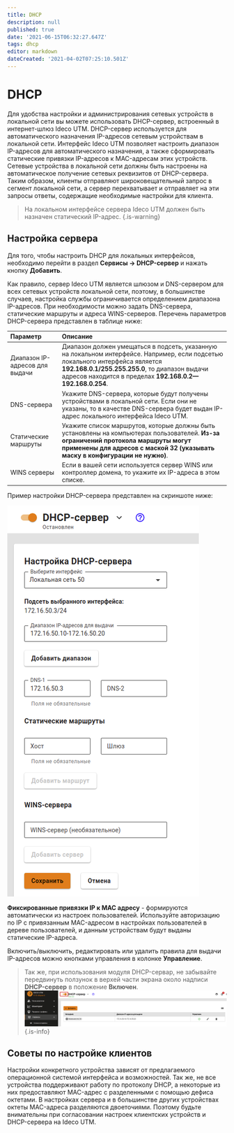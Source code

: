 ```yaml
---
title: DHCP
description: null
published: true
date: '2021-06-15T06:32:27.647Z'
tags: dhcp
editor: markdown
dateCreated: '2021-04-02T07:25:10.501Z'
---
```


# DHCP

Для удобства настройки и администрирования сетевых устройств в локальной сети вы можете использовать DHCP-сервер, встроенный в интернет-шлюз Ideco UTM. DHCP-сервер используется для автоматического назначения IP-адресов сетевым устройствам в локальной сети. Интерфейс Ideco UTM позволяет настроить диапазон IP-адресов для автоматического назначения, а также сформировать статические привязки IP-адресов к MAC-адресам этих устройств. Сетевые устройства в локальной сети должны быть настроены на автоматическое получение сетевых реквизитов от DHCP-сервера. Таким образом, клиенты отправляют широковещательный запрос в сегмент локальной сети, а сервер перехватывает и отправляет на эти запросы ответы, содержащие необходимые настройки для клиента.

> На локальном интерфейсе сервера Ideco UTM должен быть назначен статический IP-адрес. {.is-warning}

## Настройка сервера

Для того, чтобы настроить DHCP для локальных интерфейсов, необходимо перейти в раздел **Сервисы -&gt; DHCP-сервер** и нажать кнопку **Добавить**.

Как правило, сервер Ideco UTM является шлюзом и DNS-сервером для всех сетевых устройств локальной сети, поэтому, в большинстве случаев, настройка службы ограничивается определением диапазона IP-адресов. При необходимости можно задать DNS-сервера, статические маршруты и адреса WINS-серверов. Перечень параметров DHCP-сервера представлен в таблице ниже:

| Параметр | Описание |
| :--- | :--- |
| Диапазон IP-адресов для выдачи | Диапазон должен умещаться в подсеть, указанную на локальном интерфейсе. Например, если подсетью локального интерфейса является **192.168.0.1/255.255.255.0**, то диапазон выдачи адресов находится в пределах **192.168.0.2—192.168.0.254**. |
| DNS-сервера | Укажите DNS-сервера, которые будут получены устройствами в локальной сети. Если они не указаны, то в качестве DNS-сервера будет выдан IP-адрес локального интерфейса Ideco UTM. |
| Статические маршруты | Укажите список маршрутов, которые должны быть установлены на компьютерах пользователей. **Из-за ограничений протокола маршруты могут применены для адресов с маской 32 \(указывать маску в конфигурации не нужно\)**. |
| WINS серверы | Если в вашей сети используется сервер WINS или контроллер домена, то укажите их IP-адреса в этом списке. |

Пример настройки DHCP-сервера представлен на скриншоте ниже:

![dhcp-example.png](../../.gitbook/assets/dhcp-example.png)

**Фиксированные привязки IP к MAC адресу** - формируются автоматически из настроек пользователей. Используйте авторизацию по IP с привязанным MAC-адресом в настройках пользователей в дереве пользователей, и данным устройствам будут выданы статические IP-адреса.

Включить/выключить, редактировать или удалить правила для выдачи IP-адресов можно кнопками управления в колонке **Управление**.

> Так же, при использования модуля DHCP-сервар, не забывайте передвинуть ползунок в верхей части экрана около надписи **DHCP-сервер** в положение **Включен**. ![dhcp-on.png](../../.gitbook/assets/dhcp-on.png) {.is-info}

## Советы по настройке клиентов

Настройки конкретного устройства зависят от предлагаемого операционной системой интерфейса и возможностей. Так же, не все устройства поддерживают работу по протоколу DHCP, а некоторые из них предоставляют MAC-адрес с разделенными с помощью дефиса октетами. В настройках сервера и в большинстве других устройствах октеты MAC-адреса разделяются двоеточиями. Поэтому будьте внимательны при согласовании настроек клиентских устройств и DHCP-сервера на Ideco UTM.

